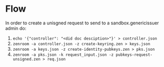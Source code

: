 # Flow

In order to create a unisgned request to send to a sandbox.genericissuer admin do:
1. `echo '{"controller": "<did doc desciption>"}' > controller.json`
2. `zenroom -a controller.json -z create-keyring.zen > keys.json`
3. `zenroom -a keys.json -z create-identity-pubkeys.zen > pks.json`
4. `zenroom -a pks.json -k request_input.json -z pubkeys-request-unsigned.zen > req.json`


